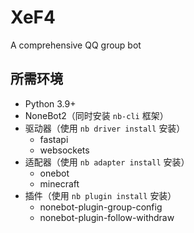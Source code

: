 # XeF4
 A comprehensive QQ group bot

## 所需环境
- Python 3.9+
- NoneBot2（同时安装 `nb-cli` 框架）
- 驱动器（使用 `nb driver install` 安装）
  - fastapi
  - websockets
- 适配器（使用 `nb adapter install` 安装）
  - onebot
  - minecraft
- 插件（使用 `nb plugin install` 安装）
  - nonebot-plugin-group-config
  - nonebot-plugin-follow-withdraw
